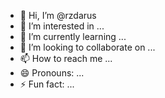 - 👋 Hi, I’m @rzdarus
- 👀 I’m interested in ...
- 🌱 I’m currently learning ...
- 💞️ I’m looking to collaborate on ...
- 📫 How to reach me ...
- 😄 Pronouns: ...
- ⚡ Fun fact: ...

<!---
rzdarus/rzdarus is a ✨ special ✨ repository because its `README.md` (this file) appears on your GitHub profile.
You can click the Preview link to take a look at your changes.
--->
